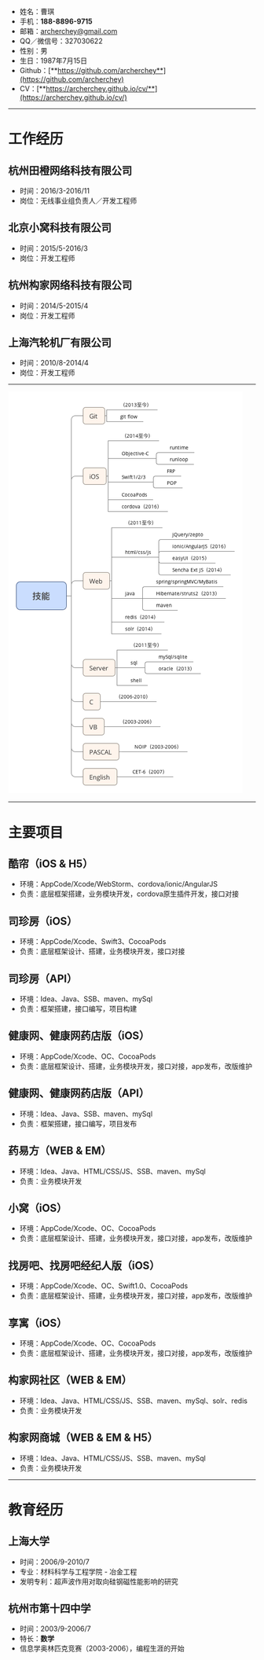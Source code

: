 - 姓名：曹琪
- 手机：**188-8896-9715**
- 邮箱：[archerchey@gmail.com](mailto:archerchey@gmail.com)
- QQ／微信号：327030622
- 性别：男
- 生日：1987年7月15日
- Github：[**https://github.com/archerchey**](https://github.com/archerchey)
- CV：[**https://archerchey.github.io/cv/**](https://archerchey.github.io/cv/)

---

# 工作经历
## 杭州田橙网络科技有限公司
- 时间：2016/3-2016/11
- 岗位：无线事业组负责人／开发工程师

## 北京小窝科技有限公司
- 时间：2015/5-2016/3
- 岗位：开发工程师

## 杭州构家网络科技有限公司
- 时间：2014/5-2015/4
- 岗位：开发工程师

## 上海汽轮机厂有限公司
- 时间：2010/8-2014/4
- 岗位：开发工程师

---

<img src="skill.png" />

---

# 主要项目
## 酷帘（iOS & H5）
- 环境：AppCode/Xcode/WebStorm、cordova/ionic/AngularJS
- 负责：底层框架搭建，业务模块开发，cordova原生插件开发，接口对接

## 司珍房（iOS）
- 环境：AppCode/Xcode、Swift3、CocoaPods
- 负责：底层框架设计、搭建，业务模块开发，接口对接

## 司珍房（API）
- 环境：Idea、Java、SSB、maven、mySql
- 负责：框架搭建，接口编写，项目构建

## 健康网、健康网药店版（iOS）
- 环境：AppCode/Xcode、OC、CocoaPods
- 负责：底层框架设计、搭建，业务模块开发，接口对接，app发布，改版维护

## 健康网、健康网药店版（API）
- 环境：Idea、Java、SSB、maven、mySql
- 负责：框架搭建，接口编写，项目发布

## 药易方（WEB & EM）
- 环境：Idea、Java、HTML/CSS/JS、SSB、maven、mySql
- 负责：业务模块开发

## 小窝（iOS）
- 环境：AppCode/Xcode、OC、CocoaPods
- 负责：底层框架设计、搭建，业务模块开发，接口对接，app发布，改版维护

## 找房吧、找房吧经纪人版（iOS）
- 环境：AppCode/Xcode、OC、Swift1.0、CocoaPods
- 负责：底层框架设计、搭建，业务模块开发，接口对接，app发布，改版维护

## 享寓（iOS）
- 环境：AppCode/Xcode、OC、CocoaPods
- 负责：底层框架设计、搭建，业务模块开发，接口对接，app发布，改版维护

## 构家网社区（WEB & EM）
- 环境：Idea、Java、HTML/CSS/JS、SSB、maven、mySql、solr、redis
- 负责：业务模块开发

## 构家网商城（WEB & EM & H5）
- 环境：Idea、Java、HTML/CSS/JS、SSB、maven、mySql
- 负责：业务模块开发

---

# 教育经历
## 上海大学
- 时间：2006/9-2010/7
- 专业：材料科学与工程学院 - 冶金工程
- 发明专利：超声波作用对取向硅钢磁性能影响的研究

## 杭州市第十四中学
- 时间：2003/9-2006/7
- 特长：**数学**
- 信息学奥林匹克竞赛（2003-2006），编程生涯的开始